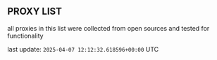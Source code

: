 ## PROXY LIST

all proxies in this list were collected from open sources and tested for functionality

last update: `2025-04-07 12:12:32.618596+00:00` UTC